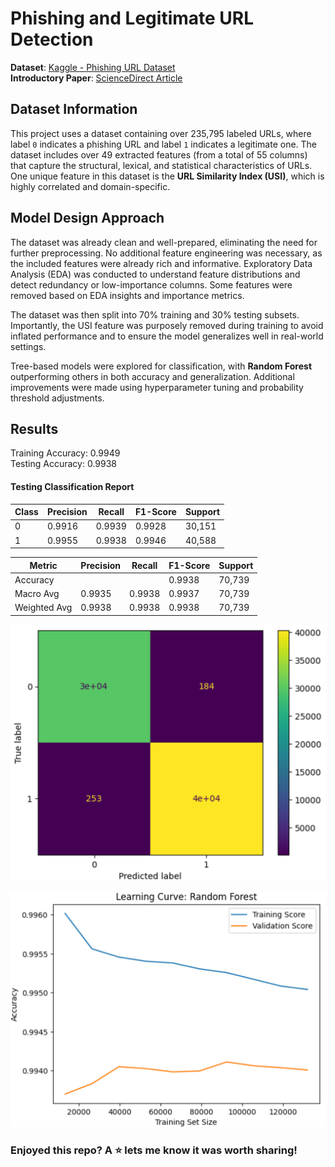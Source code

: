 # Phishing and Legitimate URL Detection

**Dataset**: [Kaggle - Phishing URL Dataset](https://www.kaggle.com/datasets/ndarvind/phiusiil-phishing-url-dataset)  
**Introductory Paper**: [ScienceDirect Article](https://www.sciencedirect.com/science/article/abs/pii/S0167404823004558)

## Dataset Information

This project uses a dataset containing over 235,795 labeled URLs, where label `0` indicates a phishing URL and label `1` indicates a legitimate one. The dataset includes over 49 extracted features (from a total of 55 columns) that capture the structural, lexical, and statistical characteristics of URLs. One unique feature in this dataset is the **URL Similarity Index (USI)**, which is highly correlated and domain-specific.

## Model Design Approach

The dataset was already clean and well-prepared, eliminating the need for further preprocessing. No additional feature engineering was necessary, as the included features were already rich and informative. Exploratory Data Analysis (EDA) was conducted to understand feature distributions and detect redundancy or low-importance columns. Some features were removed based on EDA insights and importance metrics.

The dataset was then split into 70% training and 30% testing subsets. Importantly, the USI feature was purposely removed during training to avoid inflated performance and to ensure the model generalizes well in real-world settings.

Tree-based models were explored for classification, with **Random Forest** outperforming others in both accuracy and generalization. Additional improvements were made using hyperparameter tuning and probability threshold adjustments.

## Results
Training Accuracy: 0.9949 <br>
Testing Accuracy: 0.9938<br>

<h4>Testing Classification Report</h4>


<table>
  <thead>
    <tr>
      <th>Class</th>
      <th>Precision</th>
      <th>Recall</th>
      <th>F1-Score</th>
      <th>Support</th>
    </tr>
  </thead>
  <tbody>
    <tr>
      <td>0</td>
      <td>0.9916</td>
      <td>0.9939</td>
      <td>0.9928</td>
      <td>30,151</td>
    </tr>
    <tr>
      <td>1</td>
      <td>0.9955</td>
      <td>0.9938</td>
      <td>0.9946</td>
      <td>40,588</td>
    </tr>
  </tbody>
</table>


<table>
  <thead>
    <tr>
      <th>Metric</th>
      <th>Precision</th>
      <th>Recall</th>
      <th>F1-Score</th>
      <th>Support</th>
    </tr>
  </thead>
  <tbody>
    <tr>
      <td>Accuracy</td>
      <td></td>
      <td></td>
      <td>0.9938</td>
      <td>70,739</td>
    </tr>
    <tr>
      <td>Macro Avg</td>
      <td>0.9935</td>
      <td>0.9938</td>
      <td>0.9937</td>
      <td>70,739</td>
    </tr>
    <tr>
      <td>Weighted Avg</td>
      <td>0.9938</td>
      <td>0.9938</td>
      <td>0.9938</td>
      <td>70,739</td>
    </tr>
  </tbody>
</table>

![Confusion Matrix](image.png)<br><br>
![Overfitting/Underfitting Check](image-1.png)

### Enjoyed this repo? A ⭐ lets me know it was worth sharing!